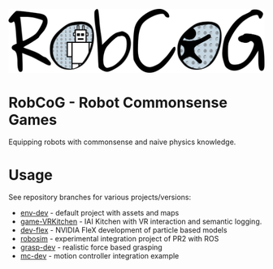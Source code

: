 ![Alt text](robcog-title.png "RobCoG")

# RobCoG - **Rob**ot **Co**mmonsense **G**ames 

Equipping robots with commonsense and naive physics knowledge.

# Usage

See repository branches for various projects/versions:

 * [env-dev](https://github.com/robcog-iai/RobCoG/tree/env-dev) - default project with assets and maps
 * [game-VRKitchen](https://github.com/robcog-iai/RobCoG/tree/game-VRKitchen) - IAI Kitchen with VR interaction and semantic logging.
 * [dev-flex](https://github.com/robcog-iai/RobCoG/tree/dev-flex) - NVIDIA FleX development of particle based models
 * [robosim](https://github.com/robcog-iai/RobCoG/tree/robosim) - experimental integration project of PR2 with ROS
 * [grasp-dev](https://github.com/robcog-iai/RobCoG/tree/grasp-dev) - realistic force based grasping
 * [mc-dev](https://github.com/robcog-iai/RobCoG/tree/mc-dev) - motion controller integration example
